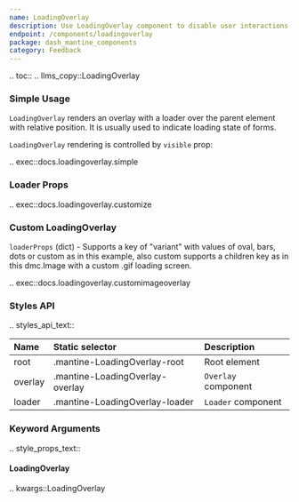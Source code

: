 ```yaml
---
name: LoadingOverlay
description: Use LoadingOverlay component to disable user interactions and indicate loading state.
endpoint: /components/loadingoverlay
package: dash_mantine_components
category: Feedback
---
```


.. toc::
.. llms_copy::LoadingOverlay

### Simple Usage

`LoadingOverlay` renders an overlay with a loader over the parent element with relative position.
It is usually used to indicate loading state of forms.

`LoadingOverlay` rendering is controlled by `visible` prop:

.. exec::docs.loadingoverlay.simple

### Loader Props

.. exec::docs.loadingoverlay.customize

### Custom LoadingOverlay

`loaderProps` (dict) - Supports a key of "variant" with values of oval, bars, dots or custom as in this example, also custom supports a children key as in this dmc.Image with a custom .gif loading screen.

.. exec::docs.loadingoverlay.customimageoverlay

### Styles API

.. styles_api_text::

| Name    | Static selector                 | Description         |
|:--------|:--------------------------------|:--------------------|
| root    | .mantine-LoadingOverlay-root    | Root element        |
| overlay | .mantine-LoadingOverlay-overlay | `Overlay` component |
| loader  | .mantine-LoadingOverlay-loader  | `Loader` component  |


### Keyword Arguments
.. style_props_text::

#### LoadingOverlay

.. kwargs::LoadingOverlay


